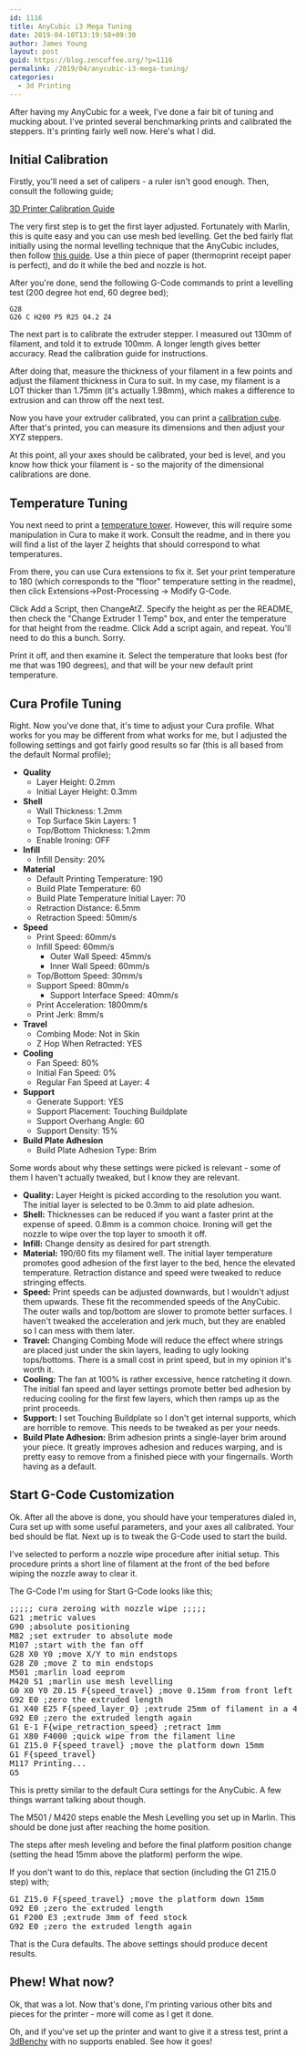 ```yaml
---
id: 1116
title: AnyCubic i3 Mega Tuning
date: 2019-04-10T13:19:58+09:30
author: James Young
layout: post
guid: https://blog.zencoffee.org/?p=1116
permalink: /2019/04/anycubic-i3-mega-tuning/
categories:
  - 3d Printing
---
```

After having my AnyCubic for a week, I've done a fair bit of tuning and mucking about. I've printed several benchmarking prints and calibrated the steppers. It's printing fairly well now. Here's what I did.

## Initial Calibration

Firstly, you'll need a set of calipers - a ruler isn't good enough. Then, consult the following guide;

[3D Printer Calibration Guide](https://all3dp.com/2/how-to-calibrate-a-3d-printer-simply-explained/)

The very first step is to get the first layer adjusted. Fortunately with Marlin, this is quite easy and you can use mesh bed levelling. Get the bed fairly flat initially using the normal levelling technique that the AnyCubic includes, then follow [this guide](https://www.thingiverse.com/thing:3249319#manual-mesh-bed-leveling). Use a thin piece of paper (thermoprint receipt paper is perfect), and do it while the bed and nozzle is hot.

After you're done, send the following G-Code commands to print a levelling test (200 degree hot end, 60 degree bed);

<pre class="wp-block-code"><code>G28
G26 C H200 P5 R25 Q4.2 Z4</code></pre>

The next part is to calibrate the extruder stepper. I measured out 130mm of filament, and told it to extrude 100mm. A longer length gives better accuracy. Read the calibration guide for instructions.

After doing that, measure the thickness of your filament in a few points and adjust the filament thickness in Cura to suit. In my case, my filament is a LOT thicker than 1.75mm (it's actually 1.98mm), which makes a difference to extrusion and can throw off the next test.

Now you have your extruder calibrated, you can print a [calibration cube](https://www.thingiverse.com/thing:1278865). After that's printed, you can measure its dimensions and then adjust your XYZ steppers.

At this point, all your axes should be calibrated, your bed is level, and you know how thick your filament is - so the majority of the dimensional calibrations are done.

## Temperature Tuning

You next need to print a [temperature tower](https://www.thingiverse.com/thing:2729076). However, this will require some manipulation in Cura to make it work. Consult the readme, and in there you will find a list of the layer Z heights that should correspond to what temperatures.

From there, you can use Cura extensions to fix it. Set your print temperature to 180 (which corresponds to the "floor" temperature setting in the readme), then click Extensions->Post-Processing -> Modify G-Code.

Click Add a Script, then ChangeAtZ. Specify the height as per the README, then check the "Change Extruder 1 Temp" box, and enter the temperature for that height from the readme. Click Add a script again, and repeat. You'll need to do this a bunch. Sorry.

Print it off, and then examine it. Select the temperature that looks best (for me that was 190 degrees), and that will be your new default print temperature.

## Cura Profile Tuning

Right. Now you've done that, it's time to adjust your Cura profile. What works for you may be different from what works for me, but I adjusted the following settings and got fairly good results so far (this is all based from the default Normal profile);

  * **Quality**
      * Layer Height: 0.2mm
      * Initial Layer Height: 0.3mm
  * **Shell**
      * Wall Thickness: 1.2mm
      * Top Surface Skin Layers: 1
      * Top/Bottom Thickness: 1.2mm
      * Enable Ironing: OFF
  * **Infill**
      * Infill Density: 20%
  * **Material**
      * Default Printing Temperature: 190
      * Build Plate Temperature: 60
      * Build Plate Temperature Initial Layer: 70
      * Retraction Distance: 6.5mm
      * Retraction Speed: 50mm/s
  * **Speed**
      * Print Speed: 60mm/s
      * Infill Speed: 60mm/s
          * Outer Wall Speed: 45mm/s
          * Inner Wall Speed: 60mm/s
      * Top/Bottom Speed: 30mm/s
      * Support Speed: 80mm/s
          * Support Interface Speed: 40mm/s
      * Print Acceleration: 1800mm/s
      * Print Jerk: 8mm/s
  * **Travel**
      * Combing Mode: Not in Skin
      * Z Hop When Retracted: YES
  * **Cooling**
      * Fan Speed: 80%
      * Initial Fan Speed: 0%
      * Regular Fan Speed at Layer: 4
  * **Support**
      * Generate Support: YES
      * Support Placement: Touching Buildplate
      * Support Overhang Angle: 60
      * Support Density: 15%
  * **Build Plate Adhesion**
      * Build Plate Adhesion Type: Brim

Some words about why these settings were picked is relevant - some of them I haven't actually tweaked, but I know they are relevant.

  * **Quality:** Layer Height is picked according to the resolution you want. The initial layer is selected to be 0.3mm to aid plate adhesion.
  * **Shell:** Thicknesses can be reduced if you want a faster print at the expense of speed. 0.8mm is a common choice. Ironing will get the nozzle to wipe over the top layer to smooth it off.
  * **Infill:** Change density as desired for part strength.
  * **Material:** 190/60 fits my filament well. The initial layer temperature promotes good adhesion of the first layer to the bed, hence the elevated temperature. Retraction distance and speed were tweaked to reduce stringing effects.
  * **Speed:** Print speeds can be adjusted downwards, but I wouldn't adjust them upwards. These fit the recommended speeds of the AnyCubic. The outer walls and top/bottom are slower to promote better surfaces. I haven't tweaked the acceleration and jerk much, but they are enabled so I can mess with them later.
  * **Travel:** Changing Combing Mode will reduce the effect where strings are placed just under the skin layers, leading to ugly looking tops/bottoms. There is a small cost in print speed, but in my opinion it's worth it.
  * **Cooling:** The fan at 100% is rather excessive, hence ratcheting it down. The initial fan speed and layer settings promote better bed adhesion by reducing cooling for the first few layers, which then ramps up as the print proceeds.
  * **Support:** I set Touching Buildplate so I don't get internal supports, which are horrible to remove. This needs to be tweaked as per your needs.
  * **Build Plate Adhesion:** Brim adhesion prints a single-layer brim around your piece. It greatly improves adhesion and reduces warping, and is pretty easy to remove from a finished piece with your fingernails. Worth having as a default.

## Start G-Code Customization

Ok. After all the above is done, you should have your temperatures dialed in, Cura set up with some useful parameters, and your axes all calibrated. Your bed should be flat. Next up is to tweak the G-Code used to start the build.

I've selected to perform a nozzle wipe procedure after initial setup. This procedure prints a short line of filament at the front of the bed before wiping the nozzle away to clear it.

The G-Code I'm using for Start G-Code looks like this;

<pre class="wp-block-preformatted">;;;;; cura zeroing with nozzle wipe ;;;;;<br />G21 ;metric values <br />G90 ;absolute positioning <br />M82 ;set extruder to absolute mode <br />M107 ;start with the fan off <br />G28 X0 Y0 ;move X/Y to min endstops <br />G28 Z0 ;move Z to min endstops <br />M501 ;marlin load eeprom <br />M420 S1 ;marlin use mesh levelling <br />G0 X0 Y0 Z0.15 F{speed_travel} ;move 0.15mm from front left corner of platform <br />G92 E0 ;zero the extruded length <br />G1 X40 E25 F{speed_layer_0} ;extrude 25mm of filament in a 4cm line at initial layer print speed <br />G92 E0 ;zero the extruded length again <br />G1 E-1 F{wipe_retraction_speed} ;retract 1mm <br />G1 X80 F4000 ;quick wipe from the filament line <br />G1 Z15.0 F{speed_travel} ;move the platform down 15mm <br />G1 F{speed_travel} <br />M117 Printing... <br />G5</pre>

This is pretty similar to the default Cura settings for the AnyCubic. A few things warrant talking about though.

The M501 / M420 steps enable the Mesh Levelling you set up in Marlin. This should be done just after reaching the home position.

The steps after mesh leveling and before the final platform position change (setting the head 15mm above the platform) perform the wipe.

If you don't want to do this, replace that section (including the G1 Z15.0 step) with;

<pre class="wp-block-preformatted">G1 Z15.0 F{speed_travel} ;move the platform down 15mm<br />G92 E0 ;zero the extruded length<br />G1 F200 E3 ;extrude 3mm of feed stock<br />G92 E0 ;zero the extruded length again</pre>

That is the Cura defaults. The above settings should produce decent results.

## Phew! What now? 

Ok, that was a lot. Now that's done, I'm printing various other bits and pieces for the printer - more will come as I get it done.

Oh, and if you've set up the printer and want to give it a stress test, print a [3dBenchy](http://www.3dbenchy.com/) with no supports enabled. See how it goes!